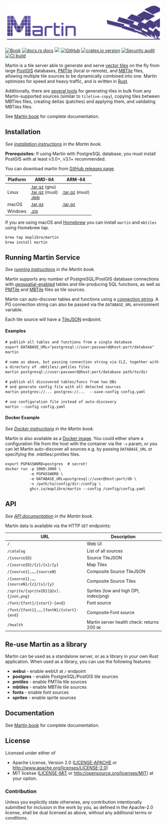 [![Martin](https://raw.githubusercontent.com/maplibre/martin/main/logo.png)](https://maplibre.org/martin/)

[![Book](https://img.shields.io/badge/docs-Book-informational)](https://maplibre.org/martin)
[![docs.rs docs](https://docs.rs/martin/badge.svg)](https://docs.rs/martin)
[![](https://img.shields.io/badge/Slack-%23maplibre--martin-blueviolet?logo=slack)](https://slack.openstreetmap.us/)
[![GitHub](https://img.shields.io/badge/github-maplibre/martin-8da0cb?logo=github)](https://github.com/maplibre/martin)
[![crates.io version](https://img.shields.io/crates/v/martin.svg)](https://crates.io/crates/martin)
[![Security audit](https://github.com/maplibre/martin/workflows/Security%20audit/badge.svg)](https://github.com/maplibre/martin/security)
[![CI build](https://github.com/maplibre/martin/actions/workflows/ci.yml/badge.svg)](https://github.com/maplibre/martin/actions)

Martin is a tile server able to generate and serve [vector tiles](https://github.com/mapbox/vector-tile-spec) on the fly from large [PostGIS](https://github.com/postgis/postgis) databases, [PMTile](https://protomaps.com/blog/pmtiles-v3-whats-new) (local or remote), and [MBTile](https://github.com/mapbox/mbtiles-spec) files, allowing multiple tile sources to be dynamically combined into one. Martin optimizes for speed and heavy traffic, and is written in [Rust](https://github.com/rust-lang/rust).

Additionally, there are [several tools](https://maplibre.org/martin/tools.html) for generating tiles in bulk from any Martin-supported sources (similar to `tilelive-copy`), copying tiles between MBTiles files, creating deltas (patches) and applying them, and validating MBTiles files.

See [Martin book](https://maplibre.org/martin/) for complete documentation.

## Installation

_See [installation instructions](https://maplibre.org/martin/installation.html) in the Martin book._

**Prerequisites:** If using Martin with PostgreSQL database, you must install PostGIS with at least v3.0+, v3.1+ recommended.

You can download martin from [GitHub releases page](https://github.com/maplibre/martin/releases).

| Platform | AMD-64                                                                                           | ARM-64                              |
|----------|--------------------------------------------------------------------------------------------------|-------------------------------------|
| Linux    | [.tar.gz][rl-linux-x64] (gnu)<br>[.tar.gz][rl-linux-x64-musl] (musl)<br>[.deb][rl-linux-x64-deb] | [.tar.gz][rl-linux-a64-musl] (musl) |
| macOS    | [.tar.gz][rl-macos-x64]                                                                          | [.tar.gz][rl-macos-a64]             |
| Windows  | [.zip][rl-win64-zip]                                                                             |                                     |

[rl-linux-x64]: https://github.com/maplibre/martin/releases/latest/download/martin-x86_64-unknown-linux-gnu.tar.gz
[rl-linux-x64-musl]: https://github.com/maplibre/martin/releases/latest/download/martin-x86_64-unknown-linux-musl.tar.gz
[rl-linux-x64-deb]: https://github.com/maplibre/martin/releases/latest/download/martin-Debian-x86_64.deb
[rl-linux-a64-musl]: https://github.com/maplibre/martin/releases/latest/download/martin-aarch64-unknown-linux-musl.tar.gz
[rl-macos-x64]: https://github.com/maplibre/martin/releases/latest/download/martin-x86_64-apple-darwin.tar.gz
[rl-macos-a64]: https://github.com/maplibre/martin/releases/latest/download/martin-aarch64-apple-darwin.tar.gz
[rl-win64-zip]: https://github.com/maplibre/martin/releases/latest/download/martin-x86_64-pc-windows-msvc.zip

If you are using macOS and [Homebrew](https://brew.sh/) you can install `martin` and `mbtiles` using Homebrew tap.

```shell
brew tap maplibre/martin
brew install martin
```

## Running Martin Service

_See [running instructions](https://maplibre.org/martin/run.html) in the Martin book._

Martin supports any number of PostgreSQL/PostGIS database connections with [geospatial-enabled](https://postgis.net/docs/using_postgis_dbmanagement.html#geometry_columns) tables and tile-producing SQL functions, as well as [PMTile](https://protomaps.com/blog/pmtiles-v3-whats-new) and [MBTile](https://github.com/mapbox/mbtiles-spec) files as tile sources.

Martin can auto-discover tables and functions using a [connection string](https://maplibre.org/martin/pg-connections.html). A PG connection string can also be passed via the `DATABASE_URL` environment variable.

Each tile source will have a [TileJSON](https://github.com/mapbox/tilejson-spec) endpoint.

#### Examples

```shell
# publish all tables and functions from a single database
export DATABASE_URL="postgresql://user:password@host:port/database"
martin

# same as above, but passing connection string via CLI, together with a directory of .mbtiles/.pmtiles files
martin postgresql://user:password@host:port/database path/to/dir

# publish all discovered tables/funcs from two DBs
# and generate config file with all detected sources
martin postgres://... postgres://...  --save-config config.yaml

# use configuration file instead of auto-discovery
martin --config config.yaml
```

#### Docker Example

_See [Docker instructions](https://maplibre.org/martin/run-with-docker.html) in the Martin book._

Martin is also available as a [Docker image](https://ghcr.io/maplibre/martin). You could either share a configuration file from the host with the container via the `-v` param, or you can let Martin auto-discover all sources e.g. by passing `DATABASE_URL` or specifying the .mbtiles/.pmtiles files.

```shell
export PGPASSWORD=postgres  # secret!
docker run -p 3000:3000 \
           -e PGPASSWORD \
           -e DATABASE_URL=postgresql://user@host:port/db \
           -v /path/to/config/dir:/config \
           ghcr.io/maplibre/martin --config /config/config.yaml
```

## API

_See [API documentation](https://maplibre.org/martin/using.html) in the Martin book._

Martin data is available via the HTTP `GET` endpoints:

| URL                                     | Description                                  |
|-----------------------------------------|----------------------------------------------|
| `/`                                     | Web UI                                       |
| `/catalog`                              | List of all sources                          |
| `/{sourceID}`                           | Source TileJSON                              |
| `/{sourceID}/{z}/{x}/{y}`               | Map Tiles                                    |
| `/{source1},…,{sourceN}`                | Composite Source TileJSON                    |
| `/{source1},…,{sourceN}/{z}/{x}/{y}`    | Composite Source Tiles                       |
| `/sprite/{spriteID}[@2x].{json,png}`    | Sprites (low and high DPI, index/png)        |
| `/font/{font}/{start}-{end}`            | Font source                                  |
| `/font/{font1},…,{fontN}/{start}-{end}` | Composite Font source                        |
| `/health`                               | Martin server health check: returns 200 `OK` |

## Re-use Martin as a library

Martin can be used as a standalone server, or as a library in your own Rust application. When used as a library, you can use the following features:

* **webui** - enable webUI at `/` endpoint
* **postgres** - enable PostgreSQL/PostGIS tile sources
* **pmtiles** - enable PMTile tile sources
* **mbtiles** - enable MBTile tile sources
* **fonts** - enable font sources
* **sprites** - enable sprite sources

## Documentation

See [Martin book](https://maplibre.org/martin/) for complete documentation.

## License

Licensed under either of

* Apache License, Version 2.0 ([LICENSE-APACHE](LICENSE-APACHE) or <http://www.apache.org/licenses/LICENSE-2.0>)
* MIT license ([LICENSE-MIT](LICENSE-MIT) or <http://opensource.org/licenses/MIT>)
  at your option.

### Contribution

Unless you explicitly state otherwise, any contribution intentionally
submitted for inclusion in the work by you, as defined in the
Apache-2.0 license, shall be dual licensed as above, without any
additional terms or conditions.
